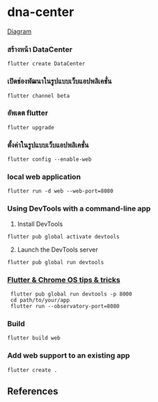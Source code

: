 # dna-center
[Diagram](https://app.diagrams.net/#G1htz_zbka45oODL4kBhAl8ijqtznvyS87)

### สร้างหน้า DataCenter
```
flutter create DataCenter
```
### เปิดช่องพัฒนาในรูปแบบเว็บแอปพลิเคชั่น
```
flutter channel beta
```
### อัพเดต flutter
```
flutter upgrade
```
### ตั้งค่าในรูปแบบเว็บแอปพลิเคชั่น
```
flutter config --enable-web
```
### local web application 
```
flutter run -d web --web-port=8080
```
### Using DevTools with a command-line app
1. Install DevTools
```
flutter pub global activate devtools
```
2. Launch the DevTools server
```
flutter pub global run devtools
```
### [Flutter & Chrome OS tips & tricks](https://flutter.dev/docs/get-started/install/chromeos)
```
 flutter pub global run devtools -p 8000
 cd path/to/your/app
 flutter run --observatory-port=8080
```

### Build
```
flutter build web
```
### Add web support to an existing app
```
flutter create .
```

## References

